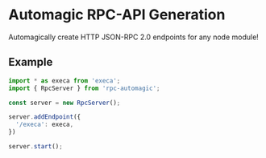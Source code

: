 # Automagic RPC-API Generation

Automagically create HTTP JSON-RPC 2.0 endpoints for any node module!

## Example

```ts
import * as execa from 'execa';
import { RpcServer } from 'rpc-automagic';

const server = new RpcServer();

server.addEndpoint({
  '/execa': execa,
})

server.start();
```